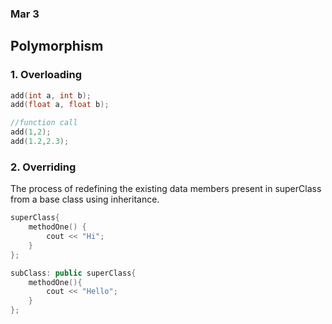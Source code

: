 ### Mar 3

## Polymorphism

### 1. Overloading 
```cpp
add(int a, int b);
add(float a, float b);

//function call
add(1,2);
add(1.2,2.3);
```

### 2. Overriding
The process of redefining the existing data members present in superClass from a base class using inheritance.

```cpp
superClass{
    methodOne() {
        cout << "Hi";
    }
};

subClass: public superClass{
    methodOne(){
        cout << "Hello";
    }
};
```